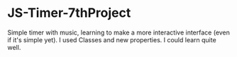 # JS-Timer-7thProject
Simple timer with music, learning to make a more interactive interface (even if it's simple yet). I used Classes and new properties. I could learn quite well.
